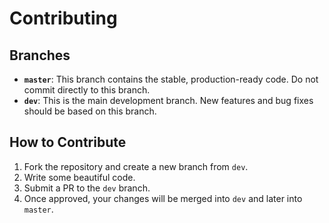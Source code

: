 # Contributing

## Branches

- **`master`**: This branch contains the stable, production-ready code. Do not commit directly to this branch.
- **`dev`**: This is the main development branch. New features and bug fixes should be based on this branch.

## How to Contribute

1. Fork the repository and create a new branch from `dev`.
2. Write some beautiful code.
3. Submit a PR to the `dev` branch.
4. Once approved, your changes will be merged into `dev` and later into `master`.
